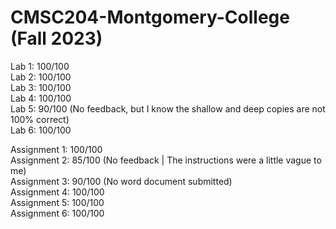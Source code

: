 # CMSC204-Montgomery-College (Fall 2023)


Lab 1: 100/100  
Lab 2: 100/100  
Lab 3: 100/100  
Lab 4: 100/100  
Lab 5: 90/100 (No feedback, but I know the shallow and deep copies are not 100% correct)  
Lab 6: 100/100  

Assignment 1: 100/100  
Assignment 2: 85/100 (No feedback | The instructions were a little vague to me)  
Assignment 3: 90/100 (No word document submitted)  
Assignment 4: 100/100  
Assignment 5: 100/100  
Assignment 6: 100/100  

